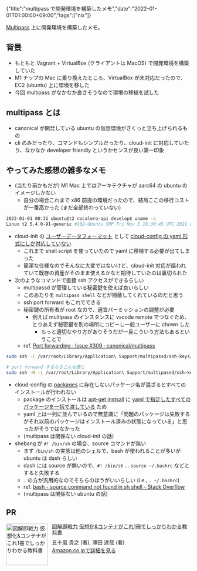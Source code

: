 {"title":"multipass で開発環境を構築したメモ","date":"2022-01-01T01:00:00+09:00","tags":["nix"]}

[Multipass](https://multipass.run/) 上に開発環境を構築したメモ。

## 背景

- もともと Vagrant + VirtualBox (クライアントは MacOS) で開発環境を構築していた
- M1 チップの Mac に乗り換えたところ、VirtualBox が未対応だったので、EC2 (ubuntu) 上に環境を移した
- 今回 multipass がなかなか良さそうなので環境の移植を試した

## multipass とは

- canonical が開発している ubuntu の仮想環境がさくっと立ち上げられるもの
- cli のみだったり、コマンドもシンプルだったり、cloud-init に対応していたり、なかなか developer friendly というかセンスが良い第一印象

## やってみた感想の雑多なメモ

- (当たり前かもだが) M1 Mac 上ではアーキテクチャが aarc64 の ubuntu のイメージしかない
    - 自分の場合これまで x86 前提の環境だったので、結局ここの移行コストが一番高かった (まだ全部終わっていない)

```sh
2022-01-01 00:31 ubuntu@t2 cocalero-api develop$ uname -a
Linux t2 5.4.0-91-generic #102-Ubuntu SMP Fri Nov 5 16:30:45 UTC 2021 aarch64 aarch64 aarch64 GNU/Linux
```

- cloud-init の [ユーザーデータフォーマット](https://cloudinit.readthedocs.io/en/latest/topics/format.html) として [cloud-config の yaml 形式にしか対応していない](https://ubuntu.com/blog/using-cloud-init-with-multipass)
    - これまで shell script を使っていたので yaml に移植する必要が出てしまった
    - 簡潔な仕様なのでそんなに大変ではないけど、cloud-init 対応が謳われていて既存の資産がそのまま使えるかなと期待していたのは裏切られた
- 次のようなコマンドで直接 ssh アクセスができるらしい
    - multipassd が管理している秘密鍵を使えば良いらしい
    - このあたりを `multipass shell` などが隠蔽してくれているのだと思う
    - ssh port forward もこれでできる
    - 秘密鍵の所有者が root なので、適宜パーミッションの調整が必要
        - 例えば multipass のインスタンスに vscode remote でつなぐため、とりあえず秘密鍵を別の場所にコピーし一般ユーザーに chown した
            - もっと適切なやり方がありそうだが一旦こういう方法もあるということで
    - ref. [Port forwarding · Issue #309 · canonical/multipass](https://github.com/canonical/multipass/issues/309)

```sh
sudo ssh -i /var/root/Library/Application\ Support/multipassd/ssh-keys/id_rsa ubuntu@<multipass instance ip>

# port forward するならこんな感じ
sudo ssh -N -i /var/root/Library/Application\ Support/multipassd/ssh-keys/id_rsa -L 0.0.0.0:3000:localhost:3000 ubuntu@<multipass instance ip>
```

- cloud-config の [packages](https://cloudinit.readthedocs.io/en/latest/topics/examples.html#install-arbitrary-packages) に存在しないパッケージ名が混ざるとすべてのインストールが行われない
    - package のインストールは [apt-get instsall](https://github.com/canonical/cloud-init/blob/bae9b11da9ed7dd0b16fe5adeaf4774b7cc628cf/cloudinit/distros/debian.py#L246) に [yaml で指定したすべてのパッケージを一括で渡している](https://github.com/canonical/cloud-init/blob/bae9b11da9ed7dd0b16fe5adeaf4774b7cc628cf/cloudinit/distros/debian.py#L138) ため
    - yaml 上は一列に並んでいるので無意識に「問題のパッケージは失敗するがそれ以前のパッケージはインストール済みの状態になっている」と思ったがそうではなかった
    - (multipass は関係ない cloud-init の話)
- shebang が `#! /bin/sh` の場合、source コマンドが無い
    - まず `/bin/sh` の実態は他のシェルで、bash が使われることが多いが ubuntu は dash らしい
    - dash には source が無いので、`#! /bin/sh` ... `source ~/.bashrc` などとすると失敗する
    - `.` の方が汎用的なのでそちらのほうがいいらしい (i.e., `. ~/.bashrc`)
    - ref. [bash - source command not found in sh shell - Stack Overflow](https://stackoverflow.com/questions/13702425/source-command-not-found-in-sh-shell)
    - (multipass は関係ない ubuntu の話)

## PR

<div class="amazlet-box" style="margin-bottom:0px;"><div class="amazlet-image" style="float:left;margin:0px 12px 1px 0px;"><a href="http://www.amazon.co.jp/exec/obidos/ASIN/4297116901/pleasesleep-22/ref=nosim/" name="amazletlink" target="_blank"><img src="https://images-na.ssl-images-amazon.com/images/I/51jIGaXilNL._SX352_BO1,204,203,200_.jpg" alt="図解即戦力 仮想化&コンテナがこれ1冊でしっかりわかる教科書" style="border: none; width: 113px;" /></a></div><div class="amazlet-info" style="line-height:120%; margin-bottom: 10px"><div class="amazlet-name" style="margin-bottom:10px;line-height:120%"><a href="http://www.amazon.co.jp/exec/obidos/ASIN/4297116901/pleasesleep-22/ref=nosim/" name="amazletlink" target="_blank">図解即戦力 仮想化&コンテナがこれ1冊でしっかりわかる教科書</a></div><div class="amazlet-detail">五十嵐 貴之  (著), 薄田 達哉  (著)<br/></div><div class="amazlet-sub-info" style="float: left;"><div class="amazlet-link" style="margin-top: 5px"><a href="http://www.amazon.co.jp/exec/obidos/ASIN/4297116901/pleasesleep-22/ref=nosim/" name="amazletlink" target="_blank">Amazon.co.jpで詳細を見る</a></div></div></div><div class="amazlet-footer" style="clear: left"></div></div>
